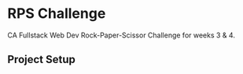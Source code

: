 # RPS Challenge

CA Fullstack Web Dev Rock-Paper-Scissor Challenge for weeks 3 & 4.

## Project Setup